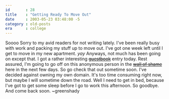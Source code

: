 ```yaml
---
id       : 28
title    : "Getting Ready To Move Out"
date     : 2003-05-23 03:48:00 -5
category : old-posts
era      : college
---
```


Soooo Sorry to my avid readers for not writing lately.  I've been really busy with work and packing my stuff up to move out.  I've got one week left until I get to move in my new apartment.  *yay*  Anyways, not much has been going on except that.  I got a rather interesting <a href="http://" title="Link No Longer Available"><del> guestbook</del></a> entry today.  Rest assured, I'm going to go off on this anonymous person in the <a href="http://" title="Link No Longer Available"><del> wall of shame</del></a> here in the next few days.  So go check that out sometime soon.  I've decided against owning my own domain.  It's too time consuming right now, but maybe I will sometime down the road.  Well I need to get in bed, because I've got to get some sleep before I go to work this afternoon.  So goodbye.  And come back soon.  ~greenshady
